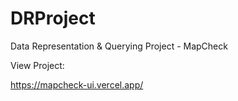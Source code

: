 # DRProject
Data Representation & Querying Project - MapCheck

View Project:

https://mapcheck-ui.vercel.app/
